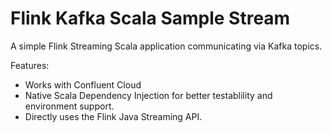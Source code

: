 # Flink Kafka Scala Sample Stream

A simple Flink Streaming Scala application communicating via Kafka topics. 

Features: 
* Works with Confluent Cloud
* Native Scala Dependency Injection for better testablility and environment support. 
* Directly uses the Flink Java Streaming API.


